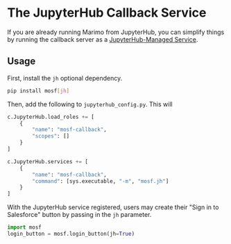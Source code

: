 # The JupyterHub Callback Service

If you are already running Marimo from JupyterHub, you can simplify things by running the callback server as a [JupyterHub-Managed Service](https://jupyterhub.readthedocs.io/en/stable/reference/services.html#launching-a-hub-managed-service).

## Usage

First, install the `jh` optional dependency.

```bash
pip install mosf[jh]
```

Then, add the following to `jupyterhub_config.py`. This will 

```python
c.JupyterHub.load_roles += [
    {
        "name": "mosf-callback",
        "scopes": []
    }
]

c.JupyterHub.services += [
    {
        "name": "mosf-callback",
        "command": [sys.executable, "-m", "mosf.jh"]
    }
]
```

With the JupyterHub service registered, users may create their "Sign in to Salesforce" button by passing in the `jh` parameter.

```python
import mosf
login_button = mosf.login_button(jh=True)
```